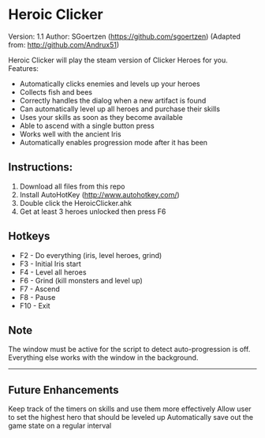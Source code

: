 # Heroic Clicker 
Version: 1.1
Author: SGoertzen (https://github.com/sgoertzen) (Adapted from: http://github.com/Andrux51)

Heroic Clicker will play the steam version of Clicker Heroes for you.  
Features:
- Automatically clicks enemies and levels up your heroes
- Collects fish and bees
- Correctly handles the dialog when a new artifact is found
- Can automatically level up all heroes and purchase their skills
- Uses your skills as soon as they become available
- Able to ascend with a single button press
- Works well with the ancient Iris
- Automatically enables progression mode after it has been 

## Instructions:
1. Download all files from this repo
2. Install AutoHotKey (http://www.autohotkey.com/)
3. Double click the HeroicClicker.ahk
4. Get at least 3 heroes unlocked then press F6

## Hotkeys
- F2  - Do everything (iris, level heroes, grind)
- F3  - Initial Iris start
- F4  - Level all heroes
- F6  - Grind (kill monsters and level up)
- F7  - Ascend
- F8  - Pause
- F10 - Exit

## Note
The window must be active for the script to detect auto-progression is off.  Everything else works with the window in the background.

----------

## Future Enhancements
Keep track of the timers on skills and use them more effectively
Allow user to set the highest hero that should be leveled up
Automatically save out the game state on a regular interval

